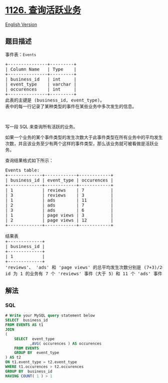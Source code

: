 # [1126. 查询活跃业务](https://leetcode.cn/problems/active-businesses)

[English Version](/solution/1100-1199/1126.Active%20Businesses/README_EN.md)

## 题目描述

<!-- 这里写题目描述 -->

<p>事件表：<code>Events</code></p>

<pre>
+---------------+---------+
| Column Name   | Type    |
+---------------+---------+
| business_id   | int     |
| event_type    | varchar |
| occurences    | int     | 
+---------------+---------+
此表的主键是 (business_id, event_type)。
表中的每一行记录了某种类型的事件在某些业务中多次发生的信息。
</pre>

<p>&nbsp;</p>

<p>写一段 SQL 来查询所有活跃的业务。</p>

<p>如果一个业务的某个事件类型的发生次数大于此事件类型在所有业务中的平均发生次数，并且该业务至少有两个这样的事件类型，那么该业务就可被看做是活跃业务。</p>

<p>查询结果格式如下所示：</p>

<pre>
Events table:
+-------------+------------+------------+
| business_id | event_type | occurences |
+-------------+------------+------------+
| 1           | reviews    | 7          |
| 3           | reviews    | 3          |
| 1           | ads        | 11         |
| 2           | ads        | 7          |
| 3           | ads        | 6          |
| 1           | page views | 3          |
| 2           | page views | 12         |
+-------------+------------+------------+

结果表
+-------------+
| business_id |
+-------------+
| 1           |
+-------------+ 
&#39;reviews&#39;、 &#39;ads&#39; 和 &#39;page views&#39; 的总平均发生次数分别是 (7+3)/2=5, (11+7+6)/3=8, (3+12)/2=7.5。
id 为 1 的业务有 7 个 &#39;reviews&#39; 事件（大于 5）和 11 个 &#39;ads&#39; 事件（大于 8），所以它是活跃业务。</pre>

## 解法

<!-- 这里可写通用的实现逻辑 -->

<!-- tabs:start -->

### **SQL**

```sql
# Write your MySQL query statement below
SELECT  business_id
FROM EVENTS AS t1
JOIN
(
	SELECT  event_type
	       ,AVG( occurences ) AS occurences
	FROM EVENTS
	GROUP BY  event_type
) AS t2
ON t1.event_type = t2.event_type
WHERE t1.occurences > t2.occurences
GROUP BY  business_id
HAVING COUNT( 1 ) > 1
```


